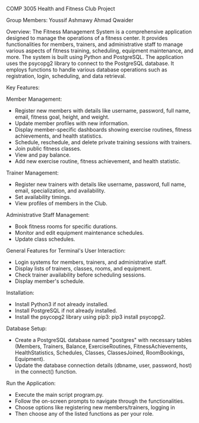 COMP 3005
Health and Fitness Club Project

Group Members:
Youssif Ashmawy
Ahmad Qwaider

Overview:
The Fitness Management System is a comprehensive application designed to manage the operations of a fitness center. 
It provides functionalities for members, trainers, and administrative staff to manage various aspects of fitness training, scheduling, equipment maintenance, and more.
The system is built using Python and PostgreSQL. The application uses the psycopg2 library to connect to the PostgreSQL database. 
It employs functions to handle various database operations such as registration, login, scheduling, and data retrieval.


Key Features:

Member Management:
- Register new members with details like username, password, full name, email, fitness goal, height, and weight.
- Update member profiles with new information.
- Display member-specific dashboards showing exercise routines, fitness achievements, and health statistics.
- Schedule, reschedule, and delete private training sessions with trainers.
- Join public fitness classes.
- View and pay balance.
- Add new exercise routine, fitness achievement, and health statistic.

Trainer Management:
- Register new trainers with details like username, password, full name, email, specialization, and availability.
- Set availability timings.
- View profiles of members in the Club.

Administrative Staff Management:
- Book fitness rooms for specific durations.
- Monitor and edit equipment maintenance schedules.
- Update class schedules.
  
General Features for Terminal's User Interaction:
- Login systems for members, trainers, and administrative staff.
- Display lists of trainers, classes, rooms, and equipment.
- Check trainer availability before scheduling sessions.
- Display member's schedule.

Installation:
- Install Python3 if not already installed.
- Install PostgreSQL if not already installed.
- Install the psycopg2 library using pip3: pip3 install psycopg2.
  
Database Setup:
- Create a PostgreSQL database named "postgres" with necessary tables (Members, Trainers, Balance, ExerciseRoutines, FitnessAchievements, HealthStatistics, Schedules, Classes, ClassesJoined, RoomBookings, Equipment).
- Update the database connection details (dbname, user, password, host) in the connect() function.

Run the Application:
- Execute the main script program.py.
- Follow the on-screen prompts to navigate through the functionalities.
- Choose options like registering new members/trainers, logging in
- Then choose any of the listed functions as per your role.

